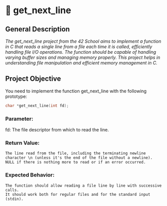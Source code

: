 # 🔹 get_next_line

## **General Description**

*The get_next_line project from the 42 School aims to implement a function in C that reads a single line from a file each time it is called, efficiently handling file I/O operations. The function should be capable of handling varying buffer sizes and managing memory properly. This project helps in understanding file manipulation and efficient memory management in C.*

## **Project Objective**

You need to implement the function get_next_line with the following prototype: </br>
``` c
char *get_next_line(int fd);
```
### **Parameter:**

   fd: The file descriptor from which to read the line.

### **Return Value:**

    The line read from the file, including the terminating newline character \n (unless it's the end of the file without a newline).
    NULL if there is nothing more to read or if an error occurred.

### **Expected Behavior:**

    The function should allow reading a file line by line with successive calls.
    It should work both for regular files and for the standard input (stdin).
